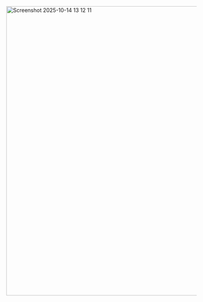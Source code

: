 <img width="1366" height="768" alt="Screenshot 2025-10-14 13 12 11" src="https://github.com/user-attachments/assets/df118950-3013-4241-a0d6-410dda76b54b" />
